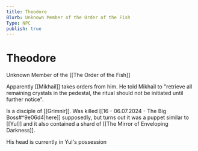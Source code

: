 ```yaml
---
title: Theodore
Blurb: Unknown Member of the Order of the Fish
Type: NPC
publish: true
---
```


# Theodore

Unknown Member of the [[The Order of the Fish]]

Apparently [[Mikhail]] takes orders from him. He told Mikhail to "retrieve all remaining crystals in the pedestal, the ritual should not be initiated until further notice".

Is a disciple of [[Grimnir]]. Was killed [[16 - 06.07.2024 - The Big Boss#^9e06d4|here]] supposedly, but turns out it was a puppet similar to [[Yul]] and it also contained a shard of [[The Mirror of Enveloping Darkness]].

His head is currently in Yul's possession
